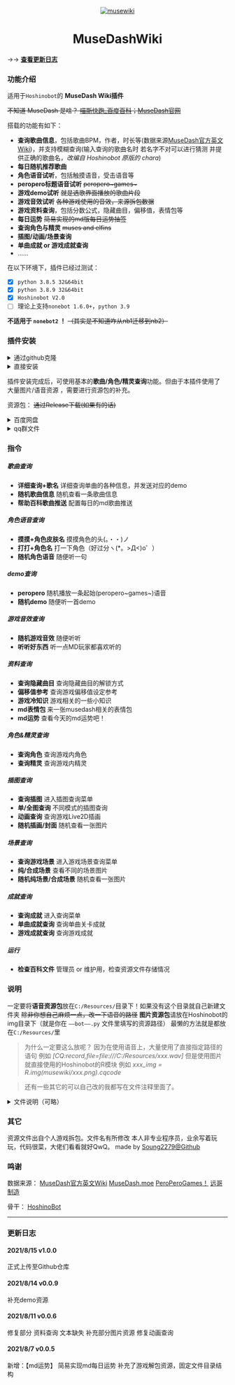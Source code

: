 <p align="center">
  <a href="https://sm.ms/image/gptjxEmihya6nr4">
    <img src="https://i.loli.net/2021/08/14/gptjxEmihya6nr4.png" alt="musewiki">
  </a>
</p>

<div align="center">

MuseDashWiki
===========================
<div align="left">


→→ **[查看更新日志](#更新日志)**

### 功能介绍

适用于``Hoshinobot``的 **MuseDash Wiki插件**

~~不知道 MuseDash 是啥？ [喵斯快跑_百度百科](https://baike.baidu.com/item/%E5%96%B5%E6%96%AF%E5%BF%AB%E8%B7%91/57515152)；[MuseDash官网](http://www.peroperogames.com/)~~

搭载的功能有如下：
- **查询歌曲信息**，包括歌曲BPM，作者，时长等(数据来源[MuseDash官方英文Wiki](https://musedash.fandom.com/wiki/Muse_Dash_Wiki))，并支持模糊查询(输入查询的歌曲名时 若名字不对可以进行猜测 并提供正确的歌曲名，*改编自 Hoshinobot 原版的 chara*)
- **每日随机推荐歌曲**
- **角色语音试听**，包括触摸语音，受击语音等
- **peropero标题语音试听**  ~~peropero\~games\~~~
- **游戏demo试听**  ~~就是选歌界面播放的歌曲片段~~
- **游戏音效试听**  ~~各种游戏使用的音效，来源拆包数据~~
- **游戏资料查询**，包括分数公式，隐藏曲目，偏移值，表情包等
- **每日运势**  ~~简易实现的md版每日运势抽签~~
- **查询角色与精灵**  ~~muses and elfins~~
- **插图/动画/场景查询**  
- **单曲成就 or 游戏成就查询**
- ……

在以下环境下，插件已经过测试：
- [x] ``python 3.8.5 32&64bit``
- [x] ``python 3.8.9 32&64bit``
- [x] ``Hoshinobot V2.0``
- [ ] 理论上支持``nonebot 1.6.0+``，``python 3.9``

**不适用于 ``nonebot2`` ！** ~~（其实是不知道咋从nb1迁移到nb2）~~

### 插件安装

<details>
  <summary>通过github克隆</summary>

在**hoshino/modules**文件夹中，打开cmd或者powershell，输入以下代码按回车执行：
```powershell
git clone https://github.com/Soung2279/musewiki.git
```
之后关闭cmd或powershell，打开**hoshino/config**的`__bot__.py`文件，在**MODULES_ON** = {}里添加 ``musewiki``
```python
# 启用的模块
MODULES_ON = {
    'xxx',
    'xxx',
    'musewiki',  #注意英文逗号！
    'xxx',
}
```

</details>

<details>
  <summary>直接安装</summary>

直接下载本插件[musewiki](https://github.com/Soung2279/musewiki/archive/refs/heads/master.zip)，解压至**hoshino/modules**

之后打开**hoshino/config**的`__bot__.py`文件，在**MODULES_ON** = {}里添加advance_check
```python
# 启用的模块
MODULES_ON = {
    'xxx',
    'xxx',
    'advance_check',  #注意英文逗号！
    'xxx',
    'xxx',
}
```

</details>

插件安装完成后，可使用基本的**歌曲/角色/精灵查询**功能。但由于本插件使用了 大量图片/语音资源 ，需要进行资源包的补充。

资源包：
~~通过Release下载(如果有的话)~~
<details>
  <summary>百度网盘</summary>

- [资源包汇总](https://pan.baidu.com/s/1n2iqwG8ciT5DXPpTRL6jSQ)
> 提取码：2279

- [语音资源包-1.57G](https://pan.baidu.com/s/1uu8NpD6GT2RxWaVS_K4o8A)
> 包含demo歌曲，角色语音，菜单bgm等
> 提取码：2279

- [图片资源包-949MB](https://pan.baidu.com/s/1RJgK26UIDoKxRYGsPXq_cQ)
> 包含歌曲封面图片，角色/精灵图片，UI等
> 提取码：2279

</details>

<details>
  <summary>qq群文件</summary>

[SoungBot交流群（free edition](https://jq.qq.com/?_wv=1027&k=rKLpjTPz)
> 推荐在百度网盘不可用 or 下载过于缓慢的时候使用
</details>

### 指令

##### 歌曲查询
- **详细查询+歌名**  详细查询单曲的各种信息，并发送对应的demo
- **随机歌曲信息**  随机查看一条歌曲信息
- **帮助百科歌曲推送**  配置每日的md歌曲推送
##### 角色语音查询
- **摸摸+角色皮肤名**  摸摸角色的头(。・・)ノ
- **打打+角色名**  打一下角色（好过分ヽ(*。>Д<)o゜）
- **随机角色语音**  随便听一句
##### demo查询
- **peropero**  随机播放一条起始(peropero~games~)语音
- **随机demo**  随便听一首demo
##### 游戏音效查询
- **随机游戏音效**  随便听听
- **听听好东西**  听一点MD玩家都喜欢听的
##### 资料查询
- **查询隐藏曲目**  查询隐藏曲目的解锁方式
- **偏移值参考**  查询游戏偏移值设定参考
- **游戏冷知识**  游戏相关的一些小知识
- **md表情包**  来一张musedash相关的表情包
- **md运势**  查看今天的md运势吧！
##### 角色&精灵查询
- **查询角色**  查询游戏内角色
- **查询精灵**  查询游戏内精灵
##### 插图查询
- **查询插图**  进入插图查询菜单
- **单/全图查询**  不同模式的插图查询
- **动画查询**  查询游戏Live2D插画
- **随机插画/封面**  随机查看一张图片
##### 场景查询
- **查询游戏场景**  进入游戏场景查询菜单
- **纯/合成场景**  查看不同的场景图片
- **随机纯场景/合成场景**  随机查看一张图片
##### 成就查询
- **查询成就**  进入查询菜单
- **单曲成就查询**  查询单曲关卡成就
- **游戏成就查询**  查询游戏成就
##### 运行
- **检查百科文件**  管理员 or 维护用，检查资源文件存储情况


### 说明

一定要将**语音资源包**放在``C:/Resources/``目录下！如果没有这个目录就自己新建文件夹  ~~除非你想自己麻烦一点，改一下语音的路径~~
**图片资源包**请放在Hoshinobot的img目录下（就是你在 ``——bot——.py`` 文件里填写的资源路径）
最懒的方法就是都放在``C:/Resources/``里

> 为什么一定要这么放呢？
> 因为在使用语音上，大量使用了直接指定路径的语句
> 例如 *[CQ:record,file=file:///C:/Resources/xxx.wav]*
> 但是使用图片就直接使用的Hoshinobot的R模块
> 例如 *xxx_img = R.img(musewiki/xxx.png).cqcode*

> 还有一些其它的可以自己改的我都写在文件注释里面了。

<details>
  <summary>文件说明（可略）</summary>

大致说明一下插件文件：
``_chip_data.py`` 是游戏角色&精灵 的录入数据(字典)
``_record_data.py`` 是语音字幕与角色语音的对应  也是字典
``_song_data.py``  是歌曲/小贴士的录入数据  字典（因为不会用数据库，所以就用字典凑合凑合=  =）
``chara.py``  是Hoshinobot原版chara的改编，与歌名猜测功能相关
``musewiki_achievement.py``  查询成就的主文件
``musewiki_artwork.py``  查询插画的主文件
``musewiki_character.py``  查询角色的主文件
``musewiki_luck.py``  md运势的主文件
``musewiki_query.py``  资料库主文件
``musewiki_record.py``  游戏语音的主文件
``musewiki_song.py`` 是查询歌曲的主文件
``wiki_log.py``  检查百科文件的主文件

</details>


### 其它

资源文件出自个人游戏拆包。文件名有所修改
本人非专业程序员，业余写着玩玩，代码很菜，大佬们看看就好QwQ。
made by [Soung2279@Github](https://github.com/Soung2279/)

### 鸣谢

数据来源：
[MuseDash官方英文Wiki](https://musedash.fandom.com/wiki/Muse_Dash_Wiki)
[MuseDash.moe](https://musedash.moe/)
[PeroPeroGames！](http://www.peroperogames.com/)
[远哥制造](https://lab.yuangezhizao.cn/musedash)

骨干：
[HoshinoBot](https://github.com/Ice-Cirno/HoshinoBot)


****

### 更新日志

#### 2021/8/15  v1.0.0

正式上传至Github仓库

#### 2021/8/14  v0.0.9

补充demo资源

#### 2021/8/11  v0.0.6

修复部分 资料查询 文本缺失
补充部分图片资源
修复动画查询

#### 2021/8/7  v0.0.5

新增：【md运势】  简易实现md每日运势
补充了游戏解包资源，固定文件目录结构


